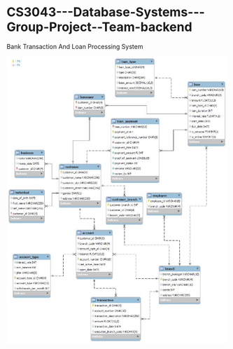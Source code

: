 # CS3043---Database-Systems---Group-Project--Team-backend

Bank Transaction And Loan Processing System

![ER Diagram of the Database](erDiagram.jpg)
